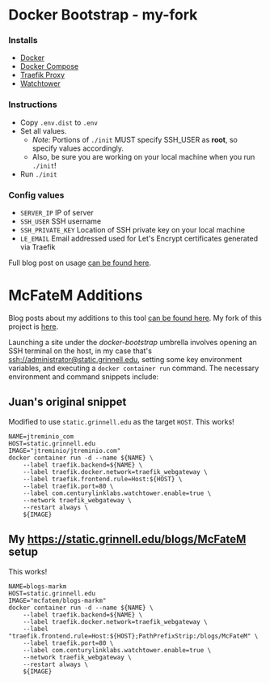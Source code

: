 # Docker Bootstrap - my-fork

### Installs

* [Docker](https://www.docker.com/)
* [Docker Compose](https://docs.docker.com/compose/)
* [Traefik Proxy](https://traefik.io/)
* [Watchtower](https://github.com/v2tec/watchtower)

### Instructions

* Copy `.env.dist` to `.env`
* Set all values. 
    - _Note:_ Portions of `./init` MUST specify SSH_USER as **root**, so specify values accordingly.  
    - Also, be sure you are working on your local machine when you run `./init`!
* Run `./init`

### Config values

* `SERVER_IP` IP of server
* `SSH_USER` SSH username
* `SSH_PRIVATE_KEY` Location of SSH private key on your local machine
* `LE_EMAIL` Email addressed used for Let's Encrypt certificates generated
    via Traefik

Full blog post on usage
[can be found here](https://jtreminio.com/blog/setting-up-a-static-site-with-hugo-and-push-to-deploy).

# McFateM Additions

Blog posts about my additions to this tool [can be found here](https://static.grinnell.edu/blogs/McFateM).  My fork of this project is [here](https://github.com/McFateM/docker-bootstrap/blob/master/README.md).

Launching a site under the *docker-bootstrap* umbrella involves opening an SSH terminal on the host, in my case that's [ssh://administrator@static.grinnell.edu](ssh://administrator@static.grinnell.edu), setting some key environment variables, and executing a `docker container run` command.  The necessary environment and command snippets include:

## Juan's original snippet

Modified to use `static.grinnell.edu` as the target `HOST`.  This works!

```
NAME=jtreminio_com
HOST=static.grinnell.edu
IMAGE="jtreminio/jtreminio.com"
docker container run -d --name ${NAME} \
    --label traefik.backend=${NAME} \
    --label traefik.docker.network=traefik_webgateway \
    --label traefik.frontend.rule=Host:${HOST} \
    --label traefik.port=80 \
    --label com.centurylinklabs.watchtower.enable=true \
    --network traefik_webgateway \
    --restart always \
    ${IMAGE}
```

## My https://static.grinnell.edu/blogs/McFateM setup

This works!

```
NAME=blogs-markm
HOST=static.grinnell.edu
IMAGE="mcfatem/blogs-markm"
docker container run -d --name ${NAME} \
    --label traefik.backend=${NAME} \
    --label traefik.docker.network=traefik_webgateway \
    --label "traefik.frontend.rule=Host:${HOST};PathPrefixStrip:/blogs/McFateM" \
    --label traefik.port=80 \
    --label com.centurylinklabs.watchtower.enable=true \
    --network traefik_webgateway \
    --restart always \
    ${IMAGE}
```
